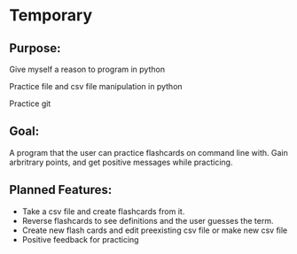 # Temporary

## Purpose:
Give myself a reason to program in python

Practice file and csv file manipulation in python

Practice git

## Goal:
A program that the user can practice flashcards on command line with. Gain arbritrary points, and get positive messages while practicing.

## Planned Features:
* Take a csv file and create flashcards from it.
* Reverse flashcards to see definitions and the user guesses the term.
* Create new flash cards and edit preexisting csv file or make new csv file
* Positive feedback for practicing



